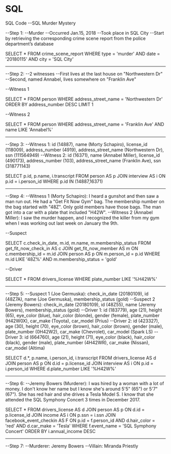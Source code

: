 # SQL

SQL Code
--SQL Murder Mystery

--Step 1:
--Murder
--Occurred Jan.15, 2018
--Took place in SQL City
--Start by retrieving the corresponding crime scene report from the police department’s database

SELECT *
FROM crime_scene_report
WHERE type = 'murder'
AND date = '20180115'
AND city = 'SQL City'

---

--Step 2:
--2 witnesses
--First lives at the last house on "Northwestern Dr"
--Second, named Annabel, lives somewhere on "Franklin Ave"

--Witness 1

SELECT *
FROM person
WHERE address_street_name = 'Northwestern Dr'
ORDER BY address_number DESC
LIMIT 1

--Witness 2

SELECT *
FROM person
WHERE address_street_name = 'Franklin Ave'
AND name LIKE 'Annabel%'

---

--Step 3:
--Witness 1: id (14887), name (Morty Schapiro), license_id (118009), address_number (4919), address_street_name (Northwestern Dr), ssn (111564949)
--Witness 2: id (16371), name (Annabel Miller), license_id (490173), address_number (103), address_street_name (Franklin Ave), ssn (318771143)

SELECT p.id, p.name, i.transcript
FROM person AS p
JOIN interview AS i
ON p.id = i.person_id
WHERE p.id IN (14887,16371)

---

--Step 4:
--Witness 1 (Morty Schapiro): I heard a gunshot and then saw a man run out. He had a "Get Fit Now Gym" bag. The membership number on the bag started with "48Z". Only gold members have those bags. The man got into a car with a plate that included "H42W".
--Witness 2 (Annabel Miller): I saw the murder happen, and I recognized the killer from my gym when I was working out last week on January the 9th.

--Suspect

SELECT c.check_in_date, m.id, m.name, m.membership_status
FROM get_fit_now_check_in AS c
JOIN get_fit_now_member AS m
ON c.membership_id = m.id
JOIN person AS p
ON m.person_id = p.id
WHERE m.id LIKE '48Z%'
AND m.membership_status = 'gold'

--Driver

SELECT *
FROM drivers_license
WHERE plate_number LIKE '%H42W%'

---

--Step 5:
--Suspect 1 (Joe Germuska): check_in_date (20180109), id (48Z7A), name (Joe Germuska), membership_status (gold)
--Suspect 2 (Jeremy Bowers): check_in_date (20180109), id (48Z55), name (Jeremy Bowers), membership_status (gold)
--Driver 1: id (183779), age (21), height (65), eye_color (blue), hair_color (blonde), gender (female), plate_number (H42W0X), car_make (Toyota), car_model (Prius)
--Driver 2: id (423327), age (30), height (70), eye_color (brown), hair_color (brown), gender (male), plate_number (0H42W2), car_make (Chevrolet), car_model (Spark LS)
--Driver 3: id (664760), age (21), height (71), eye_color (black), hair_color (black), gender (male), plate_number (4H42WR), car_make (Nissan), car_model (Altima)

SELECT d.*, p.name, i.person_id, i.transcript
FROM drivers_license AS d
JOIN person AS p
ON d.id = p.license_id
JOIN interview AS i
ON p.id = i.person_id
WHERE d.plate_number LIKE '%H42W%'

---

--Step 6:
--Jeremy Bowers (Murderer): I was hired by a woman with a lot of money. I don't know her name but I know she's around 5'5" (65") or 5'7" (67"). She has red hair and she drives a Tesla Model S. I know that she attended the SQL Symphony Concert 3 times in December 2017.

SELECT *
FROM drivers_license AS d
JOIN person AS p
ON d.id = p.license_id
JOIN income AS i
ON p.ssn = i.ssn
JOIN facebook_event_checkin AS F
ON p.id = f.person_id
AND d.hair_color = 'red'
AND d.car_make = 'Tesla'
WHERE f.event_name = 'SQL Symphony Concert'
ORDER BY i.annual_income DESC

---

--Step 7:
--Murderer: Jeremy Bowers
--Villain: Miranda Priestly
